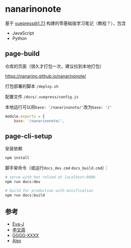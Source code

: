 # nanarinonote

基于 vuepress@1.7.1 构建的零基础版学习笔记（教程？），包含

- JavaScript
- Python



## page-build

仓库的页面（很久才打包一次，建议拉到本地打包）

<https://nanarino.github.io/nanarinonote/>

打包部署的脚本    `/deploy.sh`

配置文件    `/docs/.vuepress/config.js`

本地运行可以将`base: '/nanarinonote/'`改为`base: '/'` 

```js
module.exports = {
    base: '/nanarinonote/',
```



## page-cli-setup

安装依赖

```bash
npm install
```


脚手架命令（或运行`docs_dev.cmd` `docs_build.cmd`）：

```bash
# serve with hot reload at localhost:8080
npm run docs:dev

# build for production with minification
npm run docs:build
```



## 参考

- [Eva-J](https://www.cnblogs.com/Eva-J/p/7277026.html)
- [李文周](https://www.cnblogs.com/liwenzhou/p/9959979.html)
- [GGGG-XXXX](https://www.cnblogs.com/GGGG-XXXX/p/9564651.html)
- [Alex](https://www.cnblogs.com/alex3714/articles/5760582.html)

